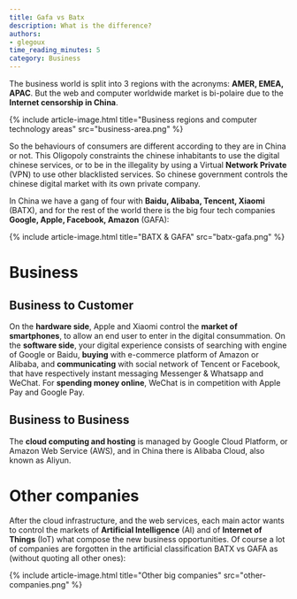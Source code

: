 ```yaml
---
title: Gafa vs Batx
description: What is the difference?
authors:
- glegoux
time_reading_minutes: 5
category: Business
---
```


The business world is split into 3 regions with the acronyms: **AMER, EMEA, APAC**. But the web and 
computer worldwide market is bi-polaire due to the **Internet censorship in China**.

{% include article-image.html title="Business regions and computer technology areas" src="business-area.png" %}

So the behaviours of consumers are different according to they are in China or not. This Oligopoly 
constraints the chinese inhabitants to use the digital chinese services, or to be in the illegality 
by using a Virtual **Network Private** (VPN) to use other blacklisted services. So chinese government 
controls the chinese digital market with its own private company. 

In China we have a gang of four with **Baidu, Alibaba, Tencent, Xiaomi** (BATX), and for the rest of 
the world there is the big four tech companies **Google, Apple, Facebook, Amazon** (GAFA):

{% include article-image.html title="BATX & GAFA" src="batx-gafa.png" %}

# Business

## Business to Customer

On the **hardware side**, Apple and Xiaomi control the **market of smartphones**, to allow an end user to 
enter in the digital consummation. On the **software side**, your digital experience consists of 
searching with engine of Google or Baidu, **buying** with e-commerce platform of Amazon or Alibaba, and 
**communicating** with social network of Tencent or Facebook, that have respectively instant messaging 
Messenger & Whatsapp and WeChat. For **spending money online**, WeChat is in competition with Apple Pay 
and Google Pay.

## Business to Business

The **cloud computing and hosting** is managed by Google Cloud Platform, or Amazon Web Service (AWS), 
and in China there is Alibaba Cloud, also known as Aliyun.

# Other companies

After the cloud infrastructure, and the web services, each main actor wants to control the markets 
of **Artificial Intelligence** (AI) and of **Internet of Things** (IoT) what compose the new business 
opportunities. Of course a lot of companies are forgotten in the artificial classification BATX 
vs GAFA as (without quoting all other ones): 

{% include article-image.html title="Other big companies" src="other-companies.png" %}
